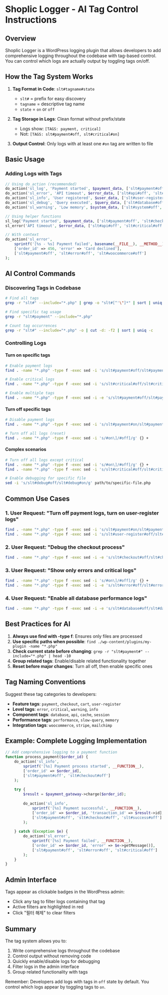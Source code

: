 # Shoplic Logger - AI Tag Control Instructions

## Overview

Shoplic Logger is a WordPress logging plugin that allows developers to add comprehensive logging throughout the codebase with tag-based control. You can control which logs are actually output by toggling tags on/off.

## How the Tag System Works

1. **Tag Format in Code**: `slt#tagname#state`
   - `slt#` = prefix for easy discovery
   - `tagname` = descriptive tag name
   - `state` = `on` or `off`

2. **Tag Storage in Logs**: Clean format without prefix/state
   - Logs show: `[TAGS: payment, critical]`
   - Not: `[TAGS: slt#payment#off, slt#critical#on]`

3. **Output Control**: Only logs with at least one `#on` tag are written to file

## Basic Usage

### Adding Logs with Tags

```php
// Using do_action (recommended)
do_action('sl_log', 'Payment started', $payment_data, ['slt#payment#off', 'slt#checkout#off']);
do_action('sl_error', 'API timeout', $error_data, ['slt#api#off', 'slt#critical#off']);
do_action('sl_info', 'User registered', $user_data, ['slt#user-register#off', 'slt#auth#off']);
do_action('sl_debug', 'Query executed', $query_data, ['slt#database#off', 'slt#performance#off']);
do_action('sl_warning', 'Low memory', $system_data, ['slt#system#off', 'slt#monitoring#off']);

// Using helper functions
sl_log('Payment started', $payment_data, ['slt#payment#off', 'slt#checkout#off']);
sl_error('API timeout', $error_data, ['slt#api#off', 'slt#critical#off']);

// With context
do_action('sl_error',
    sprintf('[%s - %s] Payment failed', basename(__FILE__), __METHOD__),
    ['order_id' => 456, 'error' => 'Card declined'],
    ['slt#payment#off', 'slt#error#off', 'slt#woocommerce#off']
);
```

## AI Control Commands

### Discovering Tags in Codebase

```bash
# Find all tags
grep -r "slt#" --include="*.php" | grep -o "slt#[^'\"]*" | sort | uniq

# Find specific tag usage
grep -r "slt#payment" --include="*.php"

# Count tag occurrences
grep -r "slt#" --include="*.php" -o | cut -d: -f2 | sort | uniq -c
```

### Controlling Logs

#### Turn on specific tags
```bash
# Enable payment logs
find . -name "*.php" -type f -exec sed -i 's/slt#payment#off/slt#payment#on/g' {} +

# Enable critical logs
find . -name "*.php" -type f -exec sed -i 's/slt#critical#off/slt#critical#on/g' {} +

# Enable multiple tags
find . -name "*.php" -type f -exec sed -i -e 's/slt#payment#off/slt#payment#on/g' -e 's/slt#checkout#off/slt#checkout#on/g' {} +
```

#### Turn off specific tags
```bash
# Disable payment logs
find . -name "*.php" -type f -exec sed -i 's/slt#payment#on/slt#payment#off/g' {} +

# Turn off all logs (reset)
find . -name "*.php" -type f -exec sed -i 's/#on\]/#off]/g' {} +
```

#### Complex scenarios
```bash
# Turn off all logs except critical
find . -name "*.php" -type f -exec sed -i 's/#on\]/#off]/g' {} +
find . -name "*.php" -type f -exec sed -i 's/slt#critical#off/slt#critical#on/g' {} +

# Enable debugging for specific file
sed -i 's/slt#debug#off/slt#debug#on/g' path/to/specific-file.php
```

## Common Use Cases

### 1. User Request: "Turn off payment logs, turn on user-register logs"
```bash
find . -name "*.php" -type f -exec sed -i 's/slt#payment#on/slt#payment#off/g' {} +
find . -name "*.php" -type f -exec sed -i 's/slt#user-register#off/slt#user-register#on/g' {} +
```

### 2. User Request: "Debug the checkout process"
```bash
find . -name "*.php" -type f -exec sed -i -e 's/slt#checkout#off/slt#checkout#on/g' -e 's/slt#payment#off/slt#payment#on/g' -e 's/slt#cart#off/slt#cart#on/g' {} +
```

### 3. User Request: "Show only errors and critical logs"
```bash
find . -name "*.php" -type f -exec sed -i 's/#on\]/#off]/g' {} +
find . -name "*.php" -type f -exec sed -i -e 's/slt#error#off/slt#error#on/g' -e 's/slt#critical#off/slt#critical#on/g' {} +
```

### 4. User Request: "Enable all database performance logs"
```bash
find . -name "*.php" -type f -exec sed -i -e 's/slt#database#off/slt#database#on/g' -e 's/slt#performance#off/slt#performance#on/g' {} +
```

## Best Practices for AI

1. **Always use find with -type f**: Ensures only files are processed
2. **Use specific paths when possible**: `find ./wp-content/plugins/my-plugin -name "*.php"`
3. **Check current state before changing**: `grep -r "slt#payment#" --include="*.php" | head -10`
4. **Group related tags**: Enable/disable related functionality together
5. **Reset before major changes**: Turn all off, then enable specific ones

## Tag Naming Conventions

Suggest these tag categories to developers:
- **Feature tags**: `payment`, `checkout`, `cart`, `user-register`
- **Level tags**: `error`, `critical`, `warning`, `info`
- **Component tags**: `database`, `api`, `cache`, `session`
- **Performance tags**: `performance`, `slow-query`, `memory`
- **Integration tags**: `woocommerce`, `stripe`, `mailchimp`

## Example: Complete Logging Implementation

```php
// Add comprehensive logging to a payment function
function process_payment($order_id) {
    do_action('sl_info', 
        sprintf('[%s] Payment process started', __FUNCTION__),
        ['order_id' => $order_id],
        ['slt#payment#off', 'slt#checkout#off']
    );
    
    try {
        $result = $payment_gateway->charge($order_id);
        
        do_action('sl_info',
            sprintf('[%s] Payment successful', __FUNCTION__),
            ['order_id' => $order_id, 'transaction_id' => $result->id],
            ['slt#payment#off', 'slt#checkout#off', 'slt#success#off']
        );
        
    } catch (Exception $e) {
        do_action('sl_error',
            sprintf('[%s] Payment failed', __FUNCTION__),
            ['order_id' => $order_id, 'error' => $e->getMessage()],
            ['slt#payment#off', 'slt#error#off', 'slt#critical#off']
        );
    }
}
```

## Admin Interface

Tags appear as clickable badges in the WordPress admin:
- Click any tag to filter logs containing that tag
- Active filters are highlighted in red
- Click "필터 해제" to clear filters

## Summary

The tag system allows you to:
1. Write comprehensive logs throughout the codebase
2. Control output without removing code
3. Quickly enable/disable logs for debugging
4. Filter logs in the admin interface
5. Group related functionality with tags

Remember: Developers add logs with tags in `off` state by default. You control which logs appear by toggling tags to `on`.